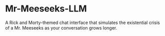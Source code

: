 # Mr-Meeseeks-LLM
A Rick and Morty-themed chat interface that simulates the existential crisis of a Mr. Meeseeks as your conversation grows longer. 
